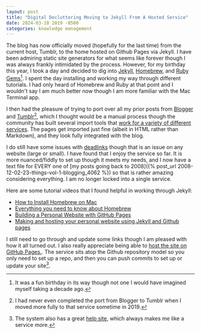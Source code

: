 ```yaml
---
layout: post
title: "Digital Decluttering Moving to Jekyll From A Hosted Service"
date: 2024-03-10 2019 -0500
categories: knowledge management
---
```

The blog has now officially moved (hopefully for the last time) from the current host, Tumblr, to the home hosted on Github Pages via Jekyll. I have been admiring static site generators for what seems like forever though I was always frankly intimidated by the process. However, for my birthday this year, I took a day and decided to dig into [Jekyll](https://jekyllrb.com), [Homebrew](https://brew.sh), and [Ruby Gems](https://rubygems.org)[^1]. I spent the day installing and working my way through different tutorials. I had only heard of Homebrew and Ruby at that point and I wouldn't say I am much better now though I am more familiar with the Mac Terminal app. 

I then had the pleasure of trying to port over all my prior posts from [Blogger](https://www.blogger.com) and [Tumblr](https://www.tumblr.com)[^2], which I thought would be a manual process though the community has built several import tools that [work for a variety of different services](https://import.jekyllrb.com). The pages get imported just fine (albeit in HTML rather than Markdown), and they look fully integrated with the blog.

I do still have some issues with [deadlinks](https://en.wikipedia.org/wiki/Link_rot) though that is an issue on any website (large or small). I have found that I enjoy the service so far. It is more nuanced/fiddly to set up though it meets my needs, and I now have a text file for EVERY one of [my posts going back to 2008]({% post_url 2008-12-02-23-things-vol-1-blogging_4062 %}) so that is rather amazing considering everything. I am no longer locked into a single service. 

Here are some tutorial videos that I found helpful in working through Jekyll:

- [How to Install Homebrew on Mac](https://youtu.be/IWJKRmFLn-g?si=zG6ZOpl5YsRbZAX5)
- [Everything you need to know about Homebrew](https://youtu.be/kGFseTqdS0E?si=QTniXKjet4aM1J1R)
- [Building a Personal Website with GitHub Pages](https://www.youtube.com/live/q8MzWZRjRoU?si=CErZsif0X21v9HLm)
- [Making and hosting your personal website using Jekyll and Github pages](https://youtu.be/8NkxcaxRacA?si=Qxq5x8rg2wkJyA-w)

I still need to go through and update some links though I am pleased with how it all turned out. I also really appreciate being able to [host the site on GitHub Pages.](https://pages.github.com). The service sits atop the Github repository model so you only need to set up a repo, and then you can push commits to set up or update your site[^3].


[^3]: The system also has a great [help site](https://docs.github.com/en/pages), which always makes me like a service more. 
[^1]: It was a fun birthday in its way though not one I would have imagined myself taking a decade ago. 
[^2]: I had never even completed the port from Blogger to Tumblr when I moved more fully to that service sometime in 2019. 